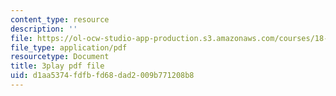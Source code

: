 ```yaml
---
content_type: resource
description: ''
file: https://ol-ocw-studio-app-production.s3.amazonaws.com/courses/18-650-statistics-for-applications-fall-2016/d1aa5374fdfbfd68dad2009b771208b8_yP1S37BiEsQ.pdf
file_type: application/pdf
resourcetype: Document
title: 3play pdf file
uid: d1aa5374-fdfb-fd68-dad2-009b771208b8
---
```

